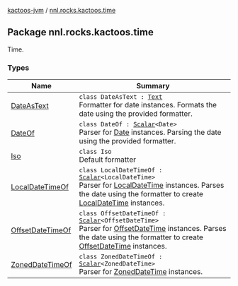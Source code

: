 [kactoos-jvm](../index.md) / [nnl.rocks.kactoos.time](.)

## Package nnl.rocks.kactoos.time

Time.

### Types

| Name | Summary |
|---|---|
| [DateAsText](-date-as-text/index.md) | `class DateAsText : `[`Text`](../nnl.rocks.kactoos/-text/index.md)<br>Formatter for date instances. Formats the date using the provided formatter. |
| [DateOf](-date-of/index.md) | `class DateOf : `[`Scalar`](../nnl.rocks.kactoos/-scalar/index.md)`<Date>`<br>Parser for [Date](#) instances. Parsing the date using the provided formatter. |
| [Iso](-iso/index.md) | `class Iso`<br>Default formatter |
| [LocalDateTimeOf](-local-date-time-of/index.md) | `class LocalDateTimeOf : `[`Scalar`](../nnl.rocks.kactoos/-scalar/index.md)`<LocalDateTime>`<br>Parser for [LocalDateTime](#) instances. Parses the date using the formatter to create [LocalDateTime](#) instances. |
| [OffsetDateTimeOf](-offset-date-time-of/index.md) | `class OffsetDateTimeOf : `[`Scalar`](../nnl.rocks.kactoos/-scalar/index.md)`<OffsetDateTime>`<br>Parser for [OffsetDateTime](#) instances. Parses the date using the formatter to create [OffsetDateTime](#) instances. |
| [ZonedDateTimeOf](-zoned-date-time-of/index.md) | `class ZonedDateTimeOf : `[`Scalar`](../nnl.rocks.kactoos/-scalar/index.md)`<ZonedDateTime>`<br>Parser for [ZonedDateTime](#) instances. |
